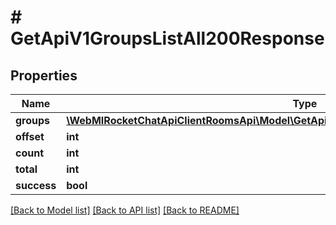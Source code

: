 # # GetApiV1GroupsListAll200Response

## Properties

Name | Type | Description | Notes
------------ | ------------- | ------------- | -------------
**groups** | [**\WebMIRocketChatApiClientRoomsApi\Model\GetApiV1GroupsListAll200ResponseGroupsInner[]**](GetApiV1GroupsListAll200ResponseGroupsInner.md) |  | [optional]
**offset** | **int** |  | [optional]
**count** | **int** |  | [optional]
**total** | **int** |  | [optional]
**success** | **bool** |  | [optional]

[[Back to Model list]](../../README.md#models) [[Back to API list]](../../README.md#endpoints) [[Back to README]](../../README.md)
